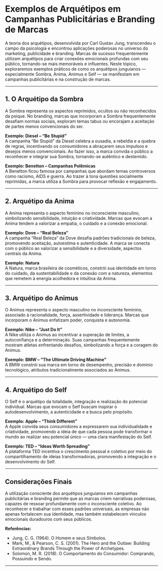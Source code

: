 
# Exemplos de Arquétipos em Campanhas Publicitárias e Branding de Marcas

A teoria dos arquétipos, desenvolvida por Carl Gustav Jung, transcendeu o campo da psicologia e encontrou aplicações poderosas no universo do marketing, publicidade e branding. Marcas de sucesso frequentemente utilizam arquétipos para criar conexões emocionais profundas com seu público, tornando-se mais memoráveis e influentes. Neste tópico, exploraremos exemplos práticos de como os arquétipos junguianos — especialmente Sombra, Anima, Animus e Self — se manifestam em campanhas publicitárias e na construção de marcas.

---

## 1. O Arquétipo da Sombra

A Sombra representa os aspectos reprimidos, ocultos ou não reconhecidos da psique. No branding, marcas que incorporam a Sombra frequentemente desafiam normas sociais, exploram temas tabus ou encorajam a aceitação de partes menos convencionais do ser.

**Exemplo: Diesel – “Be Stupid”**  
A campanha “Be Stupid” da Diesel celebra a ousadia, a rebeldia e a quebra de regras, incentivando os consumidores a abraçarem seus impulsos e desejos menos convencionais. Ao fazer isso, a marca convida o público a reconhecer e integrar sua Sombra, tornando-se autêntico e destemido.

**Exemplo: Benetton – Campanhas Polêmicas**  
A Benetton ficou famosa por campanhas que abordam temas controversos como racismo, AIDS e guerra. Ao trazer à tona questões socialmente reprimidas, a marca utiliza a Sombra para provocar reflexão e engajamento.

---

## 2. Arquétipo da Anima

A Anima representa o aspecto feminino no inconsciente masculino, simbolizando sensibilidade, intuição e criatividade. Marcas que evocam a Anima tendem a valorizar a empatia, o cuidado e a conexão emocional.

**Exemplo: Dove – “Real Beleza”**  
A campanha “Real Beleza” da Dove desafia padrões tradicionais de beleza, promovendo aceitação, autoestima e autenticidade. A marca se conecta com o público ao valorizar a sensibilidade e a diversidade, aspectos centrais da Anima.

**Exemplo: Natura**  
A Natura, marca brasileira de cosméticos, constrói sua identidade em torno do cuidado, da sustentabilidade e da conexão com a natureza, elementos que remetem à energia acolhedora e intuitiva da Anima.

---

## 3. Arquétipo do Animus

O Animus representa o aspecto masculino no inconsciente feminino, associado à racionalidade, força, assertividade e liderança. Marcas que incorporam o Animus enfatizam poder, conquista e autonomia.

**Exemplo: Nike – “Just Do It”**  
A Nike utiliza o Animus ao incentivar a superação de limites, a autoconfiança e a determinação. Suas campanhas frequentemente mostram atletas enfrentando desafios, simbolizando a força e a coragem do Animus.

**Exemplo: BMW – “The Ultimate Driving Machine”**  
A BMW constrói sua marca em torno de desempenho, precisão e domínio tecnológico, atributos tradicionalmente associados ao Animus.

---

## 4. Arquétipo do Self

O Self é o arquétipo da totalidade, integração e realização do potencial individual. Marcas que evocam o Self buscam inspirar o autodesenvolvimento, a autenticidade e a busca pelo propósito.

**Exemplo: Apple – “Think Different”**  
A Apple convida seus consumidores a expressarem sua individualidade e criatividade, promovendo a ideia de que cada pessoa pode transformar o mundo ao realizar seu potencial único — uma clara manifestação do Self.

**Exemplo: TED – “Ideas Worth Spreading”**  
A plataforma TED incentiva o crescimento pessoal e coletivo por meio do compartilhamento de ideias transformadoras, promovendo a integração e o desenvolvimento do Self.

---

## Considerações Finais

A utilização consciente dos arquétipos junguianos em campanhas publicitárias e branding permite que as marcas criem narrativas poderosas, capazes de ressoar profundamente com o inconsciente coletivo. Ao reconhecer e trabalhar com esses padrões universais, as empresas não apenas fortalecem sua identidade, mas também estabelecem vínculos emocionais duradouros com seus públicos.

**Referências:**
- Jung, C. G. (1964). O Homem e seus Símbolos.
- Mark, M., & Pearson, C. S. (2001). The Hero and the Outlaw: Building Extraordinary Brands Through the Power of Archetypes.
- Solomon, M. R. (2018). O Comportamento do Consumidor: Comprando, Possuindo e Sendo.

---
```